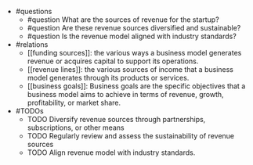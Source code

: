 - #questions
	- #question What are the sources of revenue for the startup?
	- #question Are these revenue sources diversified and sustainable?
	- #question Is the revenue model aligned with industry standards?
- #relations
	- [[funding sources]]: the various ways a business model generates revenue or acquires capital to support its operations.
	- [[revenue lines]]: the various sources of income that a business model generates through its products or services.
	- [[business goals]]: Business goals are the specific objectives that a business model aims to achieve in terms of revenue, growth, profitability, or market share.
- #TODOs
	- TODO Diversify revenue sources through partnerships, subscriptions, or other means
	- TODO  Regularly review and assess the sustainability of revenue sources
	- TODO  Align revenue model with industry standards.











